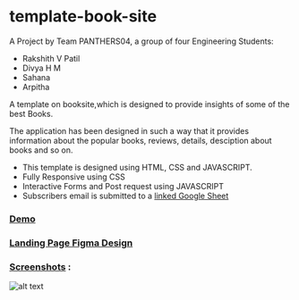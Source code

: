 # template-book-site

A Project by Team PANTHERS04, a group of four Engineering Students:
* Rakshith V Patil
* Divya H M
* Sahana
* Arpitha 

A template on booksite,which is designed to provide 
insights of some of the best Books.

The application has been designed in such a way that it provides
information about the popular books, reviews, details, desciption 
about books and so on.
 
 * This template is designed using HTML, CSS and JAVASCRIPT.
 * Fully Responsive using CSS
 * Interactive Forms and Post request using JAVASCRIPT
 * Subscribers email is submitted to a [linked Google Sheet](https://docs.google.com/spreadsheets/d/1Algls2PDN2saPR628ufmiQYcLxLqgnrQ5VS2bStTvKE/edit?usp=sharing) 
   
 ### [Demo](https://panthers04.github.io/template-book-site/)
 
 ### [Landing Page Figma Design](https://www.figma.com/file/6H4FZwXjD2CAoCyoYOrNqX/Untitled?node-id=0%3A1&t=RE7vTO7Eoan2YZqw-1)
   
 ### [Screenshots](https://raw.githubusercontent.com/panthers04/template-book-site/main/others/screens.png) :
 
 ![alt text](https://raw.githubusercontent.com/panthers04/template-book-site/main/others/screens.png)
 
